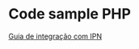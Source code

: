 Code sample PHP
===============

[Guia de integração com IPN](https://www.paypal-brasil.com.br/desenvolvedores/tutorial/guia-de-integracao-com-ipn/)
